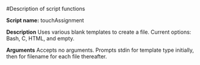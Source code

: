 #Description of script functions

**Script name:**
touchAssignment

**Description**
Uses various blank templates to create a file. Current options: Bash, C, HTML, and empty.

**Arguments**
Accepts no arguments. Prompts stdin for template type initially, then for filename for each file thereafter.

